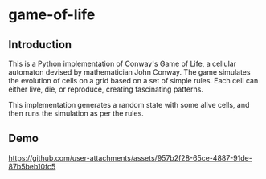 # game-of-life

## Introduction

This is a Python implementation of Conway's Game of Life, a cellular automaton devised by mathematician John Conway. The game simulates the evolution of cells on a grid based on a set of simple rules. Each cell can either live, die, or reproduce, creating fascinating patterns.

This implementation generates a random state with some alive cells, and then runs the simulation as per the rules.


## Demo

https://github.com/user-attachments/assets/957b2f28-65ce-4887-91de-87b5beb10fc5


